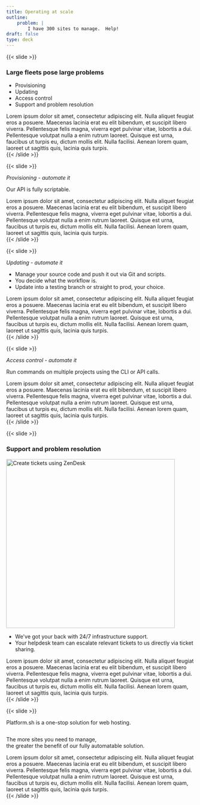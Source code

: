 ```yaml
---
title: Operating at scale
outline:
    problem: |
        I have 300 sites to manage.  Help!
draft: false
type: deck
---
```


{{< slide >}}
<h3>Large fleets pose large problems</h3>
<ul>
  <li>Provisioning</li>
  <li>Updating</li>
  <li>Access control</li>
  <li>Support and problem resolution</li>
</ul>
<aside class="notes">
  Lorem ipsum dolor sit amet, consectetur adipiscing elit. Nulla aliquet feugiat eros a posuere.
  Maecenas lacinia erat eu elit bibendum, et suscipit libero viverra. Pellentesque felis magna, viverra eget pulvinar vitae, lobortis a dui.
  Pellentesque volutpat nulla a enim rutrum laoreet. Quisque est urna, faucibus ut turpis eu, dictum mollis elit.
  Nulla facilisi. Aenean lorem quam, laoreet ut sagittis quis, lacinia quis turpis.
</aside>
{{< /slide >}}

{{< slide >}}

<p style="font-style: italic;">Provisioning - automate it</p>
<asciinema-player src="../assets/1-create-project.cast"></asciinema-player>
<p>Our API is fully scriptable.</p>
<aside class="notes">
  Lorem ipsum dolor sit amet, consectetur adipiscing elit. Nulla aliquet feugiat eros a posuere.
  Maecenas lacinia erat eu elit bibendum, et suscipit libero viverra. Pellentesque felis magna, viverra eget pulvinar vitae, lobortis a dui.
  Pellentesque volutpat nulla a enim rutrum laoreet. Quisque est urna, faucibus ut turpis eu, dictum mollis elit.
  Nulla facilisi. Aenean lorem quam, laoreet ut sagittis quis, lacinia quis turpis.
</aside>
{{< /slide >}}

{{< slide >}}
<p style="font-style: italic; margin-bottom: 1em;">Updating - automate it</p>
<ul>
  <li>Manage your source code and push it out via Git and scripts.</li>
  <li>You decide what the workflow is.</li>
  <li>Update into a testing branch or straight to prod, your choice.</li>
</ul>
<aside class="notes">
  Lorem ipsum dolor sit amet, consectetur adipiscing elit. Nulla aliquet feugiat eros a posuere.
  Maecenas lacinia erat eu elit bibendum, et suscipit libero viverra. Pellentesque felis magna, viverra eget pulvinar vitae, lobortis a dui.
  Pellentesque volutpat nulla a enim rutrum laoreet. Quisque est urna, faucibus ut turpis eu, dictum mollis elit.
  Nulla facilisi. Aenean lorem quam, laoreet ut sagittis quis, lacinia quis turpis.
</aside>
{{< /slide >}}

{{< slide >}}

  <p style="font-style: italic;">Access control - automate it</p>
  <asciinema-player src="../assets/2-multi-add-users.cast"></asciinema-player>
  <p>Run commands on multiple projects using the CLI or API calls.</p>
  <aside class="notes">
    Lorem ipsum dolor sit amet, consectetur adipiscing elit. Nulla aliquet feugiat eros a posuere.
    Maecenas lacinia erat eu elit bibendum, et suscipit libero viverra. Pellentesque felis magna, viverra eget pulvinar vitae, lobortis a dui.
    Pellentesque volutpat nulla a enim rutrum laoreet. Quisque est urna, faucibus ut turpis eu, dictum mollis elit.
    Nulla facilisi. Aenean lorem quam, laoreet ut sagittis quis, lacinia quis turpis.
  </aside>
{{< /slide >}}

{{< slide >}}

<h3>Support and problem resolution</h3>

<div class="two-col top-align">
  <img src="../assets/3-create-ticket.png" style="justify-self: center; height: 450px" alt="Create tickets using ZenDesk" />
  <ul>
    <li>We've got your back with 24/7 infrastructure support.</li>
    <li>Your helpdesk team can escalate relevant tickets to us directly via ticket sharing.</li>
  </ul>
</div>
<aside class="notes">
  Lorem ipsum dolor sit amet, consectetur adipiscing elit. Nulla aliquet feugiat eros a posuere.
  Maecenas lacinia erat eu elit bibendum, et suscipit libero viverra. Pellentesque felis magna, viverra eget pulvinar vitae, lobortis a dui.
  Pellentesque volutpat nulla a enim rutrum laoreet. Quisque est urna, faucibus ut turpis eu, dictum mollis elit.
  Nulla facilisi. Aenean lorem quam, laoreet ut sagittis quis, lacinia quis turpis.
</aside>
{{< /slide >}}

{{< slide >}}

<p>Platform.sh is a one-stop solution for web hosting.</p>
<p style="margin-top: 2em;">The more sites you need to manage,<br />the greater the benefit of our fully automatable solution.</p>
<aside class="notes">
  Lorem ipsum dolor sit amet, consectetur adipiscing elit. Nulla aliquet feugiat eros a posuere.
  Maecenas lacinia erat eu elit bibendum, et suscipit libero viverra. Pellentesque felis magna, viverra eget pulvinar vitae, lobortis a dui.
  Pellentesque volutpat nulla a enim rutrum laoreet. Quisque est urna, faucibus ut turpis eu, dictum mollis elit.
  Nulla facilisi. Aenean lorem quam, laoreet ut sagittis quis, lacinia quis turpis.
</aside>
{{< /slide >}}
